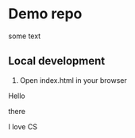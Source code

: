 # Demo repo

some text

## Local development

1. Open index.html in your browser

<div>Hello</div>
<p>there</p>
<p>I love CS</p>